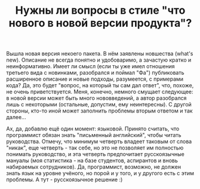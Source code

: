 ﻿---
title: "Нужны ли вопросы в стиле &quot;что нового в новой версии продукта&quot;?"
se.owner.user_id: 242027
se.owner.display_name: "Viktor Tomilov"
se.owner.link: "https://ru.meta.stackoverflow.com/users/242027/viktor-tomilov"
se.link: "https://ru.meta.stackoverflow.com/questions/13152/%d0%9d%d1%83%d0%b6%d0%bd%d1%8b-%d0%bb%d0%b8-%d0%b2%d0%be%d0%bf%d1%80%d0%be%d1%81%d1%8b-%d0%b2-%d1%81%d1%82%d0%b8%d0%bb%d0%b5-%d1%87%d1%82%d0%be-%d0%bd%d0%be%d0%b2%d0%be%d0%b3%d0%be-%d0%b2-%d0%bd%d0%be%d0%b2%d0%be%d0%b9-%d0%b2%d0%b5%d1%80%d1%81%d0%b8%d0%b8-%d0%bf%d1%80%d0%be%d0%b4%d1%83%d0%ba%d1%82%d0%b0"
se.question_id: 13152
se.post_type: question
---
<p>Вышла новая версия некоего пакета. В нём заявлены новшества (what's new). Описание не всегда понятно и удобоваримо, а зачастую кратко и неинформативно. Имеет ли смысл (если ты уже имел отношения третьего вида с новинками, разобрался и поймал &quot;Фа&quot;) публиковать расширенное описание и новые подходы, разумеется, с примерами кода? Да, это будет &quot;вопрос, на который ты сам дал ответ&quot;, что, похоже, не очень приветствуется.
Меня, конечно, немного смущает следующее: в новой версии может быть много нововведений, а автор разобрался лишь с некоторыми (остальные, допустим, ему неинтересны). С другой стороны, кто-то иной может заполнить проблемы вторым ответом и так далее...</p>
<p>Ах, да, добавлю ещё один момент: языковой. Принято считать, что программист обязан знать &quot;письменный английский&quot;, чтобы читать руководства. Отмечу, что минимум четверть владеет таковым от слова &quot;никак&quot;, еще четверть - так себе, но это не позволяет им полностью понимать руководство, и эта четверть предпочитает русскоязычные мануалы (моя статистика - на базе студентов, аспирантов и вновь набираемых сотрудников). Да, программист, возможно, не должен знать язык на уровне учёного, но порой и у того, и у другого есть с этим проблемы. А тут - русскоязычное решение :)</p>
